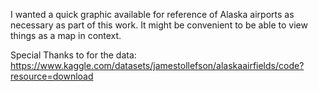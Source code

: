 I wanted a quick graphic available for reference of Alaska airports as necessary as part of this work.  It might be convenient to be able to view things as a map in context.

Special Thanks to for the data:
https://www.kaggle.com/datasets/jamestollefson/alaskaairfields/code?resource=download
